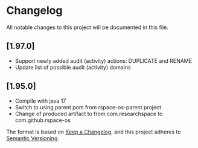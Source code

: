 # Changelog
All notable changes to this project will be documented in this file.

## [1.97.0]

- Support newly added audit (activity) actions: DUPLICATE and RENAME
- Update list of possible audit (activity) domains

## [1.95.0]
- Compile with java 17
- Switch to using parent pom from rspace-os-parent project
- Change <groupId> of produced artifact to from com.researchspace to com.github.rspace-os

The format is based on [Keep a Changelog](https://keepachangelog.com/en/1.0.0/),
and this project adheres to [Semantic Versioning](https://semver.org/spec/v2.0.0.html).

